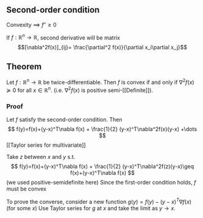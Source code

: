 ## Second-order condition

Convexity $\implies$ $f''\geq 0$

If $f:\mathbb{R}^n\rightarrow \mathbb{R}$, second derivative will be matrix
$$[\nabla^2f(x)]_{ij}= \frac{\partial^2 f(x)}{\partial x_i\partial x_j}$$
## Theorem
Let $f:\mathbb{R}^n\rightarrow \mathbb{R}$ be twice-differentiable.
Then $f$ is convex if and only if $\nabla^2f(x)\succeq 0$ for all $x\in \mathbb{R}^n$.
(i.e. $\nabla^{2}f(x)$ is positive semi-[[Definite]]).

### Proof
Let $f$ satisfy the second-order condition.
Then
$$
f(y)=f(x)+(y-x)^T\nabla f(x) + \frac{1}{2} (y-x)^T\nabla^2f(x)(y-x) +\dots
$$
[[Taylor series for multivariate]]

Take $z$ between $x$ and $y$ s.t.
$$
f(y)=f(x)+(y-x)^T\nabla f(x) + \frac{1}{2} (y-x)^T\nabla^2f(z)(y-x)\geq f(x)+(y-x)^T\nabla f(x)
$$ 
(we used positive-semidefinite here)
Since the first-order condition holds, $f$ must be convex

To prove the converse, consider a new function
$g(y)=f(y)-(y-x)^T\nabla f(x)$ (for some $x$)
Use Taylor series for $g$ at $x$ and take the limit as $y\rightarrow x$.